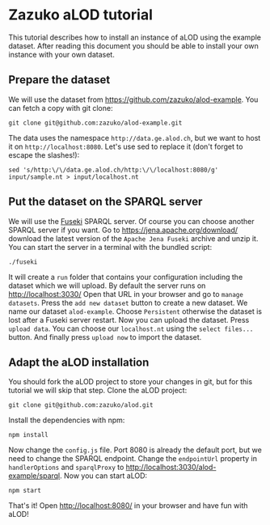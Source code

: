 # Zazuko aLOD tutorial

This tutorial describes how to install an instance of aLOD using the example dataset.
After reading this document you should be able to install your own instance with your own dataset.

## Prepare the dataset

We will use the dataset from <https://github.com/zazuko/alod-example>.
You can fetch a copy with git clone:

    git clone git@github.com:zazuko/alod-example.git

The data uses the namespace `http://data.ge.alod.ch`, but we want to host it on `http://localhost:8080`.
Let's use sed to replace it (don't forget to escape the slashes!):

    sed 's/http:\/\/data.ge.alod.ch/http:\/\/localhost:8080/g' input/sample.nt > input/localhost.nt

## Put the dataset on the SPARQL server

We will use the [Fuseki](https://jena.apache.org/documentation/fuseki2/) SPARQL server.
Of course you can choose another SPARQL server if you want.
Go to <https://jena.apache.org/download/> download the latest version of the `Apache Jena Fuseki` archive and unzip it.
You can start the server in a terminal with the bundled script:

    ./fuseki

It will create a `run` folder that contains your configuration including the dataset which we will upload.
By default the server runs on <http://localhost:3030/>
Open that URL in your browser and go to `manage datasets`.
Press the `add new dataset` button to create a new dataset.
We name our dataset `alod-example`.
Choose `Persistent` otherwise the dataset is lost after a Fuseki server restart.
Now you can upload the dataset.
Press `upload data`.
You can choose our `localhost.nt` using the `select files...` button.
And finally press `upload now` to import the dataset.

## Adapt the aLOD installation

You should fork the aLOD project to store your changes in git, but for this tutorial we will skip that step.
Clone the aLOD project:

    git clone git@github.com:zazuko/alod.git

Install the dependencies with npm:

    npm install 

Now change the `config.js` file.
Port 8080 is already the default port, but we need to change the SPARQL endpoint.
Change the `endpointUrl` property in `handlerOptions` and `sparqlProxy` to <http://localhost:3030/alod-example/sparql>.
Now you can start aLOD:

    npm start

That's it!
Open <http://localhost:8080/> in your browser and have fun with aLOD!
